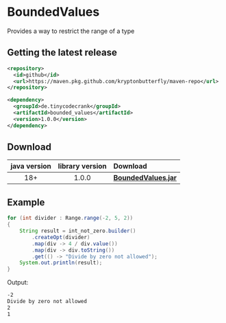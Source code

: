 # BoundedValues
Provides a way to restrict the range of a type

## Getting the latest release

```xml
<repository>
  <id>github</id>
  <url>https://maven.pkg.github.com/kryptonbutterfly/maven-repo</url>
</repository>
```

```xml
<dependency>
  <groupId>de.tinycodecrank</groupId>
  <artifactId>bounded_values</artifactId>
  <version>1.0.0</version>
</dependency>
```

## Download

java version | library version | Download
:----------: | :-------------: | :-------
18+          | 1.0.0           | [**BoundedValues.jar**](https://github.com/kryptonbutterfly/BoundedValues/releases/download/v1.0.0/BoundedValues.jar)

## Example

```java
for (int divider : Range.range(-2, 5, 2))
{
	String result = int_not_zero.builder()
		.createOpt(divider)
		.map(div -> 4 / div.value())
		.map(div -> div.toString())
		.get(() -> "Divide by zero not allowed");
	System.out.println(result);
}
```
Output:
```bash
-2
Divide by zero not allowed
2
1
```
